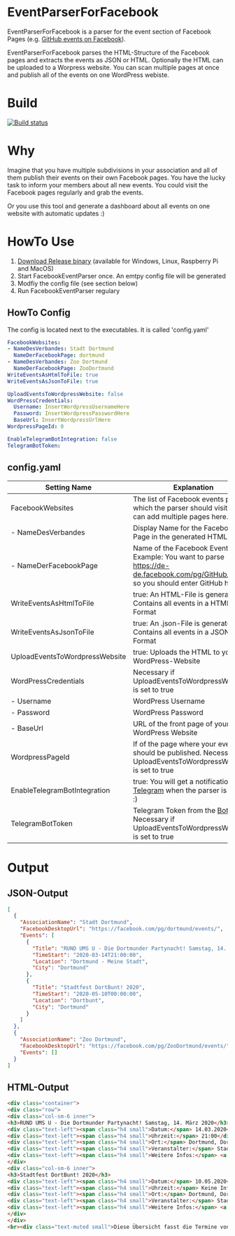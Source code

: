 # EventParserForFacebook
EventParserForFacebook is a parser for the event section of Facebook Pages (e.g. [GitHub events on Facebook](https://de-de.facebook.com/pg/GitHub/events/?ref=page_internal)).

EventParserForFacebook parses the HTML-Structure of the Facebook pages and extracts the events as JSON or HTML. Optionally the HTML can be uploaded to a Worpress website. You can scan multiple pages at once and publish all of the events on one WordPress webiste.

# Build
[![Build status](https://dev.azure.com/jannis-muehlemeyer/Default/_apis/build/status/FacebookEventParser)](https://dev.azure.com/jannis-muehlemeyer/Default/_build/latest?definitionId=15)

# Why
Imagine that you have multiple subdivisions in your association and all of them publish their events on their own Facebook pages. You have the lucky task to inform your members about all new events. You could visit the Facebook pages regularly and grab the events.

Or you use this tool and generate a dashboard about all events on one website with automatic updates :)

# HowTo Use
1. [Download Release binary](https://github.com/Benuhx/EventParserForFacebook/releases) (available for Windows, Linux, Raspberry Pi and MacOS)
2. Start FacebookEventParser once. An emtpy config file will be generated
3. Modfiy the config file (see section below)
4. Run FacebookEventParser regulary

## HowTo Config
The config is located next to the executables. It is called 'config.yaml'
```YAML
FacebookWebsites:
- NameDesVerbandes: Stadt Dortmund
  NameDerFacebookPage: dortmund
- NameDesVerbandes: Zoo Dortmund
  NameDerFacebookPage: ZooDortmund
WriteEventsAsHtmlToFile: true
WriteEventsAsJsonToFile: true

UploadEventsToWordpressWebsite: false
WordPressCredentials:
  Username: InsertWordpressUsernameHere
  Password: InsertWordpressPasswordHere
  BaseUrl: InsertWordpressUrlHere
WordpressPageId: 0

EnableTelegramBotIntegration: false
TelegramBotToken: 
```
## config.yaml
| Setting Name                   | Explanation                                                                                                                              |
|--------------------------------|------------------------------------------------------------------------------------------------------------------------------------------|
| FacebookWebsites               | The list of Facebook events pages which the parser should visit. You can add multiple pages here.                                        |
| - NameDesVerbandes             | Display Name for the Facebook Page in the generated HTML                                                                                 |
| - NameDerFacebookPage          | Name of the Facebook Event page. Example: You want to parse https://de-de.facebook.com/pg/GitHub/events/ so you should enter GitHub here |
| WriteEventsAsHtmlToFile        | true: An HTML-File is generated. Contains all events in a HTML-Format                                                                    |
| WriteEventsAsJsonToFile        | true: An .json-File is generated. Contains all events in a JSON-Format                                                                   |
| UploadEventsToWordpressWebsite | true: Uploads the HTML to your WordPress-Website                                                                                         |
| WordPressCredentials           | Necessary if UploadEventsToWordpressWebsite is set to true                                                                               |
| - Username                     | WordPress Username                                                                                                                       |
| - Password                     | WordPress Password                                                                                                                       |
| - BaseUrl                      | URL of the front page of your WordPress Website                                                                                          |
| WordpressPageId                | If of the page where your events should be published. Necessary if UploadEventsToWordpressWebsite is set to true                         |
| EnableTelegramBotIntegration   | true: You will get a notification on [Telegram](https://telegram.org/) when the parser is running :)                                                              |
| TelegramBotToken               | Telegram Token from the [Bot Father](https://core.telegram.org/bots#6-botfather). Necessary if UploadEventsToWordpressWebsite is set to true                                                                  |

# Output
## JSON-Output
```JSON
[
  {
    "AssociationName": "Stadt Dortmund",
    "FacebookDesktopUrl": "https://facebook.com/pg/dortmund/events/",
    "Events": [
      {
        "Title": "RUND UMS U - Die Dortmunder Partynacht! Samstag, 14. März 2020",
        "TimeStart": "2020-03-14T21:00:00",
        "Location": "Dortmund - Meine Stadt",
        "City": "Dortmund"
      },
      {
        "Title": "Stadtfest DortBunt! 2020",
        "TimeStart": "2020-05-10T00:00:00",
        "Location": "Dortbunt",
        "City": "Dortmund"
      }
    ]
  },
  {
    "AssociationName": "Zoo Dortmund",
    "FacebookDesktopUrl": "https://facebook.com/pg/ZooDortmund/events/",
    "Events": []
  }
]
```

## HTML-Output
```HTML
<div class="container">
<div class="row">
<div class="col-sm-6 inner">
<h3>RUND UMS U - Die Dortmunder Partynacht! Samstag, 14. März 2020</h3>
<div class="text-left"><span class="h4 small">Datum:</span> 14.03.2020</div>
<div class="text-left"><span class="h4 small">Uhrzeit:</span> 21:00</div>
<div class="text-left"><span class="h4 small">Ort:</span> Dortmund, Dortmund - Meine Stadt</div>
<div class="text-left"><span class="h4 small">Veranstalter:</span> Stadt Dortmund</div>
<div class="text-left"><span class="h4 small">Weitere Infos:</span> <a href="https://facebook.com/pg/dortmund/events/" target="_blank">Auf Facebook</a></div>
</div>
<div class="col-sm-6 inner">
<h3>Stadtfest DortBunt! 2020</h3>
<div class="text-left"><span class="h4 small">Datum:</span> 10.05.2020</div>
<div class="text-left"><span class="h4 small">Uhrzeit:</span> Keine Information</div>
<div class="text-left"><span class="h4 small">Ort:</span> Dortmund, Dortbunt</div>
<div class="text-left"><span class="h4 small">Veranstalter:</span> Stadt Dortmund</div>
<div class="text-left"><span class="h4 small">Weitere Infos:</span> <a href="https://facebook.com/pg/dortmund/events/" target="_blank">Auf Facebook</a></div>
</div>
</div>
<br><div class="text-muted small">Diese Übersicht fasst die Termine von Stadt Dortmund und Zoo Dortmund zusammen.</div>
```
